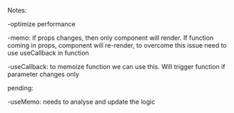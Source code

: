 Notes:

-optimize performance

-memo: if props changes, then only component will render. If function coming in props, component will re-render, to overcome this issue need to use useCallback in function

-useCallback: to memoize function we can use this. Will trigger function if parameter changes only

pending:

-useMemo: needs to analyse and update the logic
